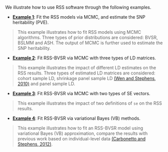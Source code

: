 We illustrate how to use RSS software through the following examples.

- [**Example 1**](Example-1): Fit the RSS models via MCMC, and
  estimate the SNP heritability (PVE).

> This example illustrates how to fit RSS models using MCMC
> algorithms. Three types of prior distributions are considered: BVSR,
> BSLMM and ASH. The output of MCMC is further used to estimate the
> SNP heritability.

- [**Example 2**](Example-2): Fit RSS-BVSR via MCMC with three types
  of LD matrices.

> This example illustrates the impact of different LD estimates on the
> RSS results. Three types of estimated LD matrices are considered:
> cohort sample LD, shrinkage panel sample LD [(Wen and Stephens, 2010)](https://www.ncbi.nlm.nih.gov/pubmed/21479081)
> and panel sample LD.

- [**Example 3**](Example-3): Fit RSS-BVSR via MCMC with two types of
  SE vectors.

> This example illustrates the impact of two definitions of `se` on
> the RSS results.

- [**Example 4**](Example-4): Fit RSS-BVSR via variational Bayes (VB)
  methods.

> This example illustrates how to fit an RSS-BVSR model using
> variational Bayes (VB) approximation, compare the results with
> previous work based on individual-level data [(Carbonetto and Stephens, 2012)](https://projecteuclid.org/euclid.ba/1339616726).

